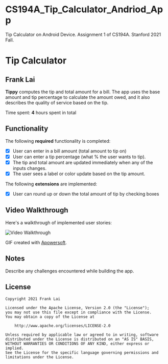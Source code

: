 # CS194A_Tip_Calculator_Andriod_App
Tip Calculator on Android Device. Assignment 1 of CS194A. Stanford 2021 Fall.

# Tip Calculator 

## Frank Lai

**Tippy** computes the tip and total amount for a bill. The app uses the base amount and tip percentage to calculate the amount owed, and it also describes the quality of service based on the tip.

Time spent: **4** hours spent in total

## Functionality 

The following **required** functionality is completed:

* [x] User can enter in a bill amount (total amount to tip on)
* [x] User can enter a tip percentage (what % the user wants to tip).
* [x] The tip and total amount are updated immediately when any of the inputs changes.
* [x] The user sees a label or color update based on the tip amount. 

The following **extensions** are implemented:

* [x] User can round up or down the total amount of tip by checking boxes

## Video Walkthrough

Here's a walkthrough of implemented user stories:

<img src='https://media.giphy.com/media/Di75cdyZbh3MLMTxQb/giphy.gif' title='Video Walkthrough' width='' alt='Video Walkthrough' />

GIF created with [Apowersoft](https://www.apowersoft.com/free-online-screen-recorder).

## Notes

Describe any challenges encountered while building the app.

## License

    Copyright 2021 Frank Lai

    Licensed under the Apache License, Version 2.0 (the "License");
    you may not use this file except in compliance with the License.
    You may obtain a copy of the License at

        http://www.apache.org/licenses/LICENSE-2.0

    Unless required by applicable law or agreed to in writing, software
    distributed under the License is distributed on an "AS IS" BASIS,
    WITHOUT WARRANTIES OR CONDITIONS OF ANY KIND, either express or implied.
    See the License for the specific language governing permissions and
    limitations under the License.

